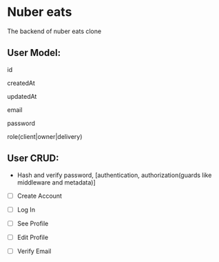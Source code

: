 # Nuber eats

The backend of nuber eats clone

## User Model:

id

createdAt

updatedAt

email

password

role(client|owner|delivery)

## User CRUD:

- Hash and verify password, [authentication, authorization(guards like middleware and metadata)]

-[ ] Create Account

-[ ] Log In

-[ ] See Profile

-[ ] Edit Profile

-[ ] Verify Email
